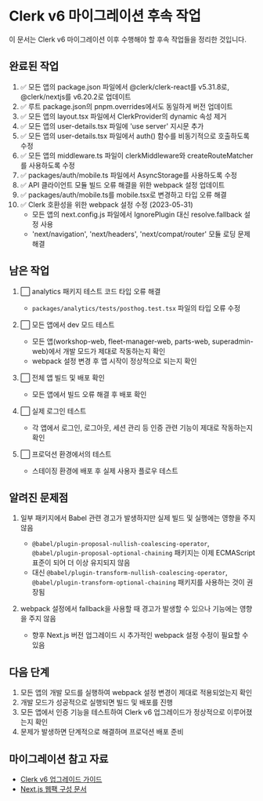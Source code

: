 # Clerk v6 마이그레이션 후속 작업

이 문서는 Clerk v6 마이그레이션 이후 수행해야 할 후속 작업들을 정리한 것입니다.

## 완료된 작업

1. ✅ 모든 앱의 package.json 파일에서 @clerk/clerk-react를 v5.31.8로, @clerk/nextjs를 v6.20.2로 업데이트
2. ✅ 루트 package.json의 pnpm.overrides에서도 동일하게 버전 업데이트
3. ✅ 모든 앱의 layout.tsx 파일에서 ClerkProvider의 dynamic 속성 제거
4. ✅ 모든 앱의 user-details.tsx 파일에 'use server' 지시문 추가
5. ✅ 모든 앱의 user-details.tsx 파일에서 auth() 함수를 비동기적으로 호출하도록 수정
6. ✅ 모든 앱의 middleware.ts 파일이 clerkMiddleware와 createRouteMatcher를 사용하도록 수정
7. ✅ packages/auth/mobile.ts 파일에서 AsyncStorage를 사용하도록 수정
8. ✅ API 클라이언트 모듈 빌드 오류 해결을 위한 webpack 설정 업데이트
9. ✅ packages/auth/mobile.ts를 mobile.tsx로 변경하고 타입 오류 해결
10. ✅ Clerk 호환성을 위한 webpack 설정 수정 (2023-05-31)
    - 모든 앱의 next.config.js 파일에서 IgnorePlugin 대신 resolve.fallback 설정 사용
    - 'next/navigation', 'next/headers', 'next/compat/router' 모듈 로딩 문제 해결

## 남은 작업

1. ⬜ analytics 패키지 테스트 코드 타입 오류 해결

   - `packages/analytics/tests/posthog.test.tsx` 파일의 타입 오류 수정

2. ⬜ 모든 앱에서 dev 모드 테스트

   - 모든 앱(workshop-web, fleet-manager-web, parts-web, superadmin-web)에서 개발 모드가 제대로 작동하는지 확인
   - webpack 설정 변경 후 앱 시작이 정상적으로 되는지 확인

3. ⬜ 전체 앱 빌드 및 배포 확인

   - 모든 앱에서 빌드 오류 해결 후 배포 확인

4. ⬜ 실제 로그인 테스트

   - 각 앱에서 로그인, 로그아웃, 세션 관리 등 인증 관련 기능이 제대로 작동하는지 확인

5. ⬜ 프로덕션 환경에서의 테스트
   - 스테이징 환경에 배포 후 실제 사용자 플로우 테스트

## 알려진 문제점

1. 일부 패키지에서 Babel 관련 경고가 발생하지만 실제 빌드 및 실행에는 영향을 주지 않음

   - `@babel/plugin-proposal-nullish-coalescing-operator`, `@babel/plugin-proposal-optional-chaining` 패키지는 이제 ECMAScript 표준이 되어 더 이상 유지되지 않음
   - 대신 `@babel/plugin-transform-nullish-coalescing-operator`, `@babel/plugin-transform-optional-chaining` 패키지를 사용하는 것이 권장됨

2. webpack 설정에서 fallback을 사용할 때 경고가 발생할 수 있으나 기능에는 영향을 주지 않음
   - 향후 Next.js 버전 업그레이드 시 추가적인 webpack 설정 수정이 필요할 수 있음

## 다음 단계

1. 모든 앱의 개발 모드를 실행하여 webpack 설정 변경이 제대로 적용되었는지 확인
2. 개발 모드가 성공적으로 실행되면 빌드 및 배포를 진행
3. 모든 앱에서 인증 기능을 테스트하여 Clerk v6 업그레이드가 정상적으로 이루어졌는지 확인
4. 문제가 발생하면 단계적으로 해결하며 프로덕션 배포 준비

## 마이그레이션 참고 자료

- [Clerk v6 업그레이드 가이드](https://clerk.com/docs/upgrade-guides/nextjs/v6)
- [Next.js 웹팩 구성 문서](https://nextjs.org/docs/app/api-reference/next-config-js/webpack)
